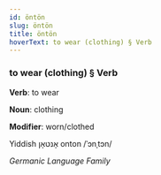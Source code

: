 ```yaml
---
id: öntön
slug: öntön
title: öntön
hoverText: to wear (clothing) § Verb
---
```


### to wear (clothing) § Verb

**Verb**: to wear

**Noun**: clothing

**Modifier**: worn/clothed

Yiddish אָנטאָן onton /ˈɔnˌtɔn/

*Germanic Language Family*